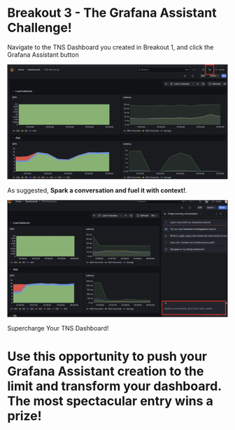 # Breakout 3 - The Grafana Assistant Challenge!

Navigate to the TNS Dashboard you created in Breakout 1, and click the Grafana Assistant button

![Grafana Assistant](images/image31.png)

As suggested, **Spark a conversation and fuel it with context!**. 

![Grafana Assistant](images/image32.png)

Supercharge Your TNS Dashboard!

# Use this opportunity to push your Grafana Assistant creation to the limit and transform your dashboard. The most spectacular entry wins a prize!




